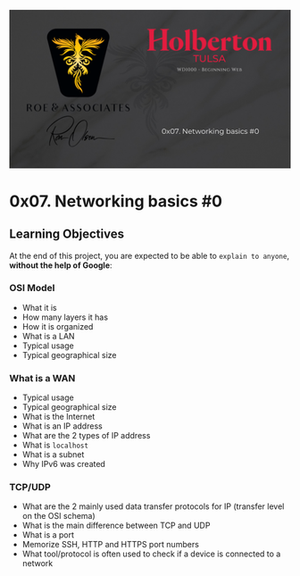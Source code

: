![0x07. Networking basics #0](https://github.com/ronroeandassociates/assets/blob/master/images/0x07_networking_basics_0_banner.png)

# 0x07. Networking basics #0

## Learning Objectives

At the end of this project, you are expected to be able to `explain to anyone`, **without the help of Google**:

### OSI Model

- What it is
- How many layers it has
- How it is organized
- What is a LAN
- Typical usage
- Typical geographical size

### What is a WAN

- Typical usage
- Typical geographical size
- What is the Internet
- What is an IP address
- What are the 2 types of IP address
- What is `localhost`
- What is a subnet
- Why IPv6 was created

### TCP/UDP

- What are the 2 mainly used data transfer protocols for IP (transfer level on the OSI schema)
- What is the main difference between TCP and UDP
- What is a port
- Memorize SSH, HTTP and HTTPS port numbers
- What tool/protocol is often used to check if a device is connected to a network
